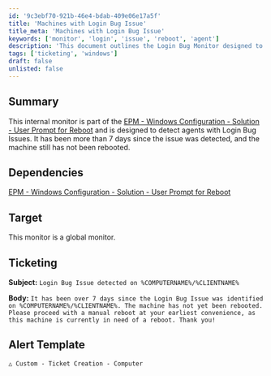 ```yaml
---
id: '9c3ebf70-921b-46e4-bdab-409e06e17a5f'
title: 'Machines with Login Bug Issue'
title_meta: 'Machines with Login Bug Issue'
keywords: ['monitor', 'login', 'issue', 'reboot', 'agent']
description: 'This document outlines the Login Bug Monitor designed to detect agents with login issues that have not been rebooted for over 7 days, as part of the EPM - Windows Configuration solution. It includes dependencies, target information, ticketing details, and alert templates.'
tags: ['ticketing', 'windows']
draft: false
unlisted: false
---
```


## Summary

This internal monitor is part of the [EPM - Windows Configuration - Solution - User Prompt for Reboot](<../../solutions/User Prompt for Reboot.md>) and is designed to detect agents with Login Bug Issues. It has been more than 7 days since the issue was detected, and the machine still has not been rebooted.

## Dependencies

[EPM - Windows Configuration - Solution - User Prompt for Reboot](<../../solutions/User Prompt for Reboot.md>)

## Target

This monitor is a global monitor.

## Ticketing

**Subject:** `Login Bug Issue detected on %COMPUTERNAME%/%CLIENTNAME%`

**Body:** `It has been over 7 days since the Login Bug Issue was identified on %COMPUTERNAME%/%CLIENTNAME%. The machine has not yet been rebooted. Please proceed with a manual reboot at your earliest convenience, as this machine is currently in need of a reboot. Thank you!`

## Alert Template

`△ Custom - Ticket Creation - Computer`



